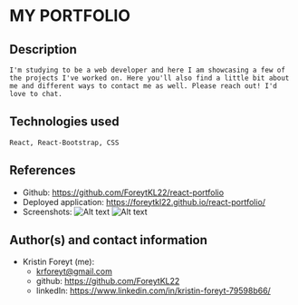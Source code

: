 # MY PORTFOLIO

## Description
    I'm studying to be a web developer and here I am showcasing a few of the projects I've worked on. Here you'll also find a little bit about me and different ways to contact me as well. Please reach out! I'd love to chat.

## Technologies used
    React, React-Bootstrap, CSS

## References
- Github: https://github.com/ForeytKL22/react-portfolio
- Deployed application: https://foreytkl22.github.io/react-portfolio/
- Screenshots: 
    ![Alt text](https://i.imgur.com/rUT6h2z.png "screenshot of portfolio profile page") 
    ![Alt text](https://i.imgur.com/CfT9qNZ.png "screenshot of portfolio portfolio page")

## Author(s) and contact information
* Kristin Foreyt (me):
    - krforeyt@gmail.com
    - github: https://github.com/ForeytKL22
    - linkedIn: https://www.linkedin.com/in/kristin-foreyt-79598b66/